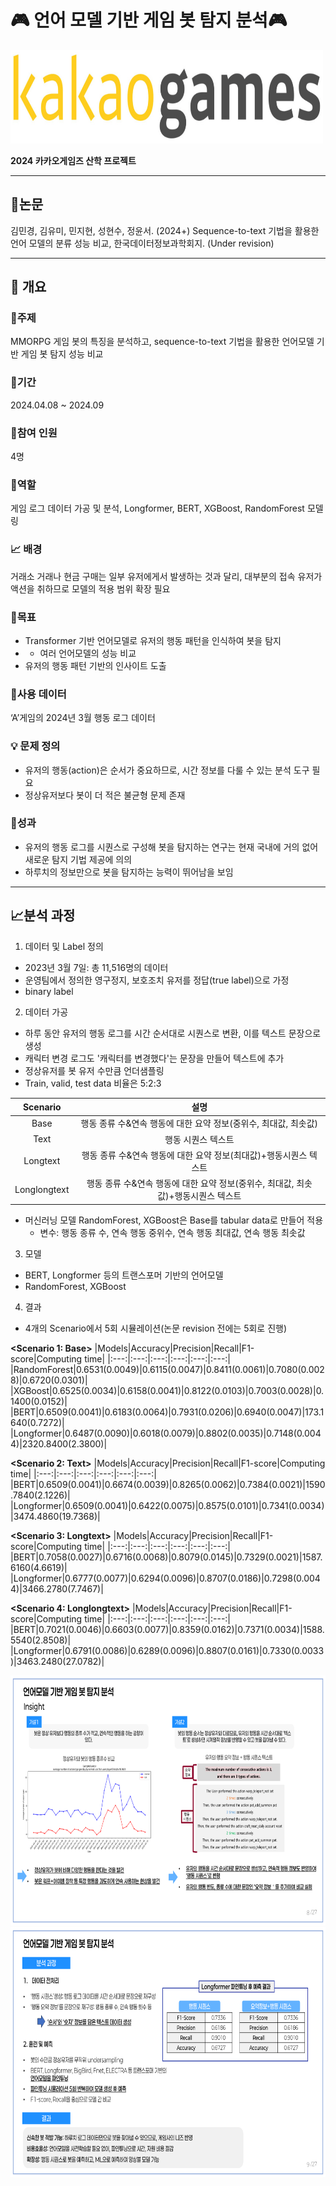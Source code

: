 # :video_game: 언어 모델 기반 게임 봇 탐지 분석:video_game:

<img src="./kakaogames_image2024/카겜.jpeg" width="500" height="150"/>


**2024 카카오게임즈 산학 프로젝트**

----------------------

## :scroll:논문

김민경, 김유미, 민지현, 성현수, 정윤서. (2024+) Sequence-to-text 기법을 활용한 언어 모델의 분류 성능 비교, 한국데이터정보과학회지. (Under revision)

----------


## :book: 개요

### :dart:주제

MMORPG 게임 봇의 특징을 분석하고, sequence-to-text 기법을 활용한 언어모델 기반 게임 봇 탐지 성능 비교

### :calendar:기간

2024.04.08 ~ 2024.09

### :busts_in_silhouette:참여 인원

4명

### :memo:역할

게임 로그 데이터 가공 및 분석, Longformer, BERT, XGBoost, RandomForest 모델링

### :chart_with_upwards_trend: 배경
거래소 거래나 현금 구매는 일부 유저에게서 발생하는 것과 달리, 대부분의 접속 유저가 액션을 취하므로 모델의 적용 범위 확장 필요


### :triangular_flag_on_post:목표
- Transformer 기반 언어모델로 유저의 행동 패턴을 인식하여 봇을 탐지
- - 여러 언어모델의 성능 비교
- 유저의 행동 패턴 기반의 인사이트 도출


### :open_file_folder:사용 데이터
‘A’게임의 2024년 3월 행동 로그 데이터

### :bulb: 문제 정의
- 유저의 행동(action)은 순서가 중요하므로, 시간 정보를 다룰 수 있는 분석 도구 필요
- 정상유저보다 봇이 더 적은 불균형 문제 존재

### :crown:성과
- 유저의 행동 로그를 시퀀스로 구성해 봇을 탐지하는 연구는 현재 국내에 거의 없어 새로운 탐지 기법 제공에 의의
- 하루치의 정보만으로 봇을 탐지하는 능력이 뛰어남을 보임

---------

## :chart_with_upwards_trend:분석 과정

1. 데이터 및 Label 정의
- 2023년 3월 7일: 총 11,516명의 데이터
- 운영팀에서 정의한 영구정지, 보호조치 유저를 정답(true label)으로 가정
- binary label

2. 데이터 가공
- 하루 동안 유저의 행동 로그를 시간 순서대로 시퀀스로 변환, 이를 텍스트 문장으로 생성
- 캐릭터 변경 로그도 '캐릭터를 변경했다'는 문장을 만들어 텍스트에 추가
- 정상유저를 봇 유저 수만큼 언더샘플링
- Train, valid, test data 비율은 5:2:3

|Scenario|설명|
|:---:|:---:|
|Base|행동 종류 수&연속 행동에 대한 요약 정보(중위수, 최대값, 최솟값)|
|Text|행동 시퀀스 텍스트|
|Longtext|행동 종류 수&연속 행동에 대한 요약 정보(최대값)+행동시퀀스 텍스트|
|Longlongtext|행동 종류 수&연속 행동에 대한 요약 정보(중위수, 최대값, 최솟값)+행동시퀀스 텍스트|

- 머신러닝 모델 RandomForest, XGBoost은 Base를 tabular data로 만들어 적용
  - 변수: 행동 종류 수, 연속 행동 중위수, 연속 행동 최대값, 연속 행동 최솟값

3. 모델
- BERT, Longformer 등의 트랜스포머 기반의 언어모델
- RandomForest, XGBoost

4. 결과
- 4개의 Scenario에서 5회 시뮬레이션(논문 revision 전에는 5회로 진행)


**<Scenario 1: Base>**
|Models|Accuracy|Precision|Recall|F1-score|Computing time|
|:---:|:---:|:---:|:---:|:---:|:---:|
|RandomForest|0.6531(0.0049)|0.6115(0.0047)|0.8411(0.0061)|0.7080(0.0028)|0.6720(0.0301)|
|XGBoost|0.6525(0.0034)|0.6158(0.0041)|0.8122(0.0103)|0.7003(0.0028)|0.1400(0.0152)|
|BERT|0.6509(0.0041)|0.6183(0.0064)|0.7931(0.0206)|0.6940(0.0047)|173.1640(0.7272)|
|Longformer|0.6487(0.0090)|0.6018(0.0079)|0.8802(0.0035)|0.7148(0.0044)|2320.8400(2.3800)|

**<Scenario 2: Text>**
|Models|Accuracy|Precision|Recall|F1-score|Computing time|
|:---:|:---:|:---:|:---:|:---:|:---:|
|BERT|0.6509(0.0041)|0.6674(0.0039)|0.8265(0.0062)|0.7384(0.0021)|1590.7840(2.1226)|
|Longformer|0.6509(0.0041)|0.6422(0.0075)|0.8575(0.0101)|0.7341(0.0034)|3474.4860(19.7368)|

**<Scenario 3: Longtext>**
|Models|Accuracy|Precision|Recall|F1-score|Computing time|
|:---:|:---:|:---:|:---:|:---:|:---:|
|BERT|0.7058(0.0027)|0.6716(0.0068)|0.8079(0.0145)|0.7329(0.0021)|1587.6160(4.6619)|
|Longformer|0.6777(0.0077)|0.6294(0.0096)|0.8707(0.0186)|0.7298(0.0044)|3466.2780(7.7467)|

**<Scenario 4: Longlongtext>**
|Models|Accuracy|Precision|Recall|F1-score|Computing time|
|:---:|:---:|:---:|:---:|:---:|:---:|
|BERT|0.7021(0.0046)|0.6603(0.0077)|0.8359(0.0162)|0.7371(0.0034)|1588.5540(2.8508)|
|Longformer|0.6791(0.0086)|0.6289(0.0096)|0.8807(0.0161)|0.7330(0.0033)|3463.2480(27.0782)|


<img src="./kakaogames_image2024/취업 포트폴리오 최종_8.png" width="800" height="400"/>
<img src="./kakaogames_image2024/취업 포트폴리오 최종_9.png" width="800" height="400"/>
